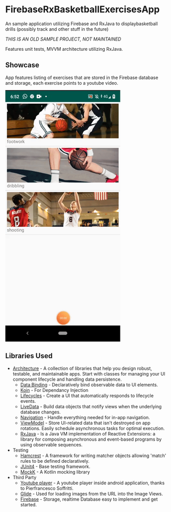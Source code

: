 # FirebaseRxBasketballExercisesApp
An sample application utilizing Firebase and RxJava to displaybasketball drills (possibly track and other stuff in the future)

*THIS IS AN OLD SAMPLE PROJECT, NOT MAINTAINED*


Features unit tests, MVVM architecture utilizing RxJava. 


Showcase
-------------
App features listing of exercises that are stored in the Firebase database and storage, each exercise points to a youtube video.


![Showcase](screenshots/basktpro.gif "Showcase")




Libraries Used
--------------
* [Architecture][10] - A collection of libraries that help you design robust, testable, and
  maintainable apps. Start with classes for managing your UI component lifecycle and handling data
  persistence.
  * [Data Binding][11] - Declaratively bind observable data to UI elements.
  * [Koin][100] - For Dependancy Injection
  * [Lifecycles][12] - Create a UI that automatically responds to lifecycle events.
  * [LiveData][13] - Build data objects that notify views when the underlying database changes.
  * [Navigation][14] - Handle everything needed for in-app navigation.
  * [ViewModel][17] - Store UI-related data that isn't destroyed on app rotations. Easily schedule
     asynchronous tasks for optimal execution.
  * [RxJava][30] - Is a Java VM implementation of Reactive Extensions: a library for composing asynchronous and event-based programs by using observable sequences.
* Testing 
  * [Hamcrest][18] - A framework for writing matcher objects allowing 'match' rules to be defined declaratively.
  * [JUnit4][19] - Base testing framework.
  * [MockK][20] - A Kotlin mocking library
* Third Party
  * [Youtube player][21] - A youtube player inside android application, thanks to Pierfrancesco Soffritti.
  * [Glide][22] - Used for loading images from the URL into the Image Views.
  * [Firebase][23] - Storage, realtime Database easy to implement and get started.

[10]: https://developer.android.com/jetpack/arch/
[11]: https://developer.android.com/topic/libraries/data-binding/
[12]: https://developer.android.com/topic/libraries/architecture/lifecycl
[13]: https://developer.android.com/topic/libraries/architecture/livedata
[14]: https://developer.android.com/topic/libraries/architecture/navigation/
[17]: https://developer.android.com/topic/libraries/architecture/viewmodel
[34]: https://developer.android.com/guide/components/fragments
[18]: http://hamcrest.org/
[19]: https://junit.org/junit4/
[20]: https://github.com/mockk/mockk
[21]: https://github.com/PierfrancescoSoffritti/android-youtube-player
[22]: https://github.com/bumptech/glide
[23]: https://firebase.google.com/
[30]: https://github.com/ReactiveX/RxJava

[100]: https://github.com/InsertKoinIO/koin
